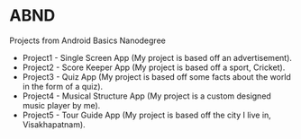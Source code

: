 # ABND
Projects from Android Basics Nanodegree

* Project1 - Single Screen App (My project is based off an advertisement). 
* Project2 - Score Keeper App (My project is based off a sport, Cricket).
* Project3 - Quiz App (My project is based off some facts about the world in the form of a quiz).
* Project4 - Musical Structure App (My project is a custom designed music player by me).
* Project5 - Tour Guide App (My project is based off the city I live in, Visakhapatnam).

